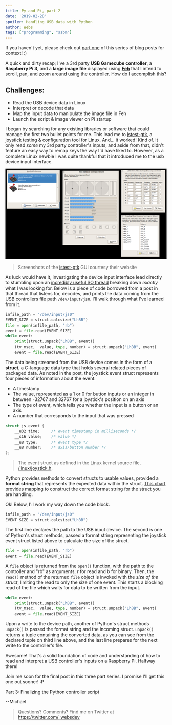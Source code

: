 ```yaml
---
title: Py and Pi, part 2
date: '2019-02-28'
spoiler: Handling USB data with Python
author: Webs
tags: ["programming", "ssbm"]
---
```

If you haven't yet, please check out [part one](https://websdev.io/posts/a-usb-controller-py-and-pi/) of this series of blog posts for context! :)

A quick and dirty recap; I've a 3rd party **USB Gamecube controller**, a **Raspberry Pi 3**, and a **large image file** displayed using **[Feh](https://feh.finalrewind.org/)** that I intend to scroll, pan, and zoom around using the controller. How do I accomplish this?

## Challenges:
* Read the USB device data in Linux
* Interpret or decode that data
* Map the input data to manipulate the image file in Feh
* Launch the script & image viewer on Pi startup

I began by searching for any existing libraries or software that could manage the first two bullet points for me. This lead me to [jstest-gtk](https://jstest-gtk.gitlab.io/), a joystick testing & configuration tool for Linux. And... it worked! Kind of. It only read *some* my 3rd party controller's inputs, and aside from that, didn't feature an easy way to remap keys the way I'd have liked to. However, as a complete Linux newbie I was quite thankful that it introduced me to the usb device input interface.

![jstest-gtk gui screenshot](./jstestgtk.png)

> Screenshots of the [jstest-gtk](https://jstest-gtk.gitlab.io/) GUI courtesy their website

As luck would have it, investigating the device input interface lead directly to stumbling upon an [incredibly useful SO thread](https://stackoverflow.com/questions/16032982/getting-live-info-from-dev-input) breaking down *exactly* what I was looking for. Below is a piece of code borrowed from a post in that thread that listens for, decodes, and prints the data coming from the USB controllers file path `/dev/input/js0`. I'll walk through what I've learned from it.

```python
infile_path = "/dev/input/js0"
EVENT_SIZE = struct.calcsize("LhBB")
file = open(infile_path, "rb")
event = file.read(EVENT_SIZE)
while event:
    print(struct.unpack("LhBB", event))
    (tv_msec,  value, type, number) = struct.unpack("LhBB", event)
    event = file.read(EVENT_SIZE)
```

The data being streamed from the USB device comes in the form of a **struct**, a C-language data type that holds several related pieces of packaged data. As noted in the post, the joystick event struct represents four pieces of information about the event: 
 * A timestamp
 * The value, represented as a 1 or 0 for button inputs or an integer in between -32767 and 32767 for a joystick's position on an axis
 * The type of event, which tells you whether the input is a button or an axis 
 * A number that corresponds to the input that was pressed

```c
struct js_event {
    __u32 time;     /* event timestamp in milliseconds */
    __s16 value;    /* value */
    __u8 type;      /* event type */
    __u8 number;    /* axis/button number */
};
```

> The event struct as defined in the Linux kernel source file, [/linux/joystick.h](https://github.com/torvalds/linux/blob/master/include/uapi/linux/joystick.h).

Python provides methods to convert structs to usable values, provided a **format string** that represents the expected data within the struct. [This chart](https://docs.python.org/2/library/struct.html#format-characters) provides mapping to construct the correct format string for the struct you are handling.

Ok! Below, I'll work my way down the code block.

```python
infile_path = "/dev/input/js0"
EVENT_SIZE = struct.calcsize("LhBB")
```

The first line declares the path to the USB input device. The second is one of Python's struct methods, passed a format string representing the joystick event struct listed above to calculate the size of the struct.

```python
file = open(infile_path, "rb")
event = file.read(EVENT_SIZE)
```

A `file` object is returned from the `open()` function, with the path to the controller and "rb" as arguments; r for read and b for binary. Then, the `read()` method of the returned `file` object is invoked with the *size of the struct*, limiting the read to only the size of one event. This starts a blocking read of the file which waits for data to be written from the input.

```python
while event:
    print(struct.unpack("LhBB", event))
    (tv_msec,  value, type, number) = struct.unpack("LhBB", event)
    event = file.read(EVENT_SIZE)
```

Upon a write to the device path, another of Python's struct methods `unpack()` is passed the format string and the incoming struct. `unpack()` returns a tuple containing the converted data, as you can see from the declared tuple on third line above, and the last line prepares for the next write to the controller's file.

Awesome! That's a solid foundation of code and understanding of how to read and interpret a USB controller's inputs on a Raspberry Pi. Halfway there!

Join me soon for the final post in this three part series. I promise I'll get this one out sooner! :P

Part 3: Finalizing the Python controller script

--Michael

> Questions? Comments? Find me on Twitter at https://twitter.com/_websdev
